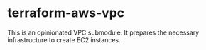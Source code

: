 # terraform-aws-vpc

This is an opinionated VPC submodule. It prepares the necessary infrastructure to create EC2 instances.